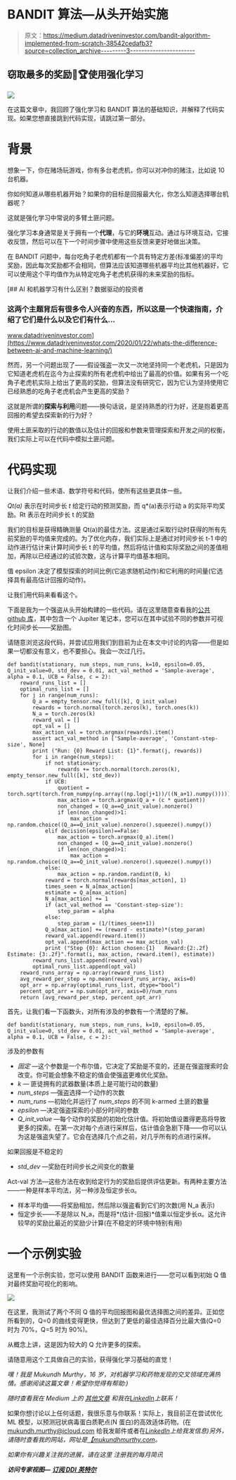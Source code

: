# BANDIT 算法—从头开始实施

> 原文：<https://medium.datadriveninvestor.com/bandit-algorithm-implemented-from-scratch-38542cedafb3?source=collection_archive---------3----------------------->

## 窃取最多的奖励👀🏆使用强化学习

![](img/a7283aafdf98dac47ab7df7e73bd265e.png)

在这篇文章中，我回顾了强化学习和 BANDIT 算法的基础知识，并解释了代码实现。如果您想直接跳到代码实现，请跳过第一部分。

# 背景

想象一下，你在赌场玩游戏，你有多台老虎机，你可以对冲你的赌注，比如说 10 台机器。

你如何知道从哪些机器开始？如果你的目标是回报最大化，你怎么知道选择哪台机器呢？

这就是强化学习中常说的多臂土匪问题。

强化学习本身通常是关于拥有一个**代理**，与它的**环境**互动。通过与环境互动，它接收反馈，然后可以在下一个时间步骤中使用这些反馈来更好地做出决策。

在 BANDIT 问题中，每台吃角子老虎机都有一个具有特定方差(标准偏差)的平均奖励，因此每次奖励都不会相同，但算法应该知道哪些机器平均比其他机器好，它可以使用这个平均值作为从特定吃角子老虎机获得的未来奖励的指标。

[](https://www.datadriveninvestor.com/2020/01/22/whats-the-difference-between-ai-and-machine-learning/) [## AI 和机器学习有什么区别？数据驱动的投资者

### 这两个主题背后有很多令人兴奋的东西，所以这是一个快速指南，介绍了它们是什么以及它们有什么…

www.datadriveninvestor.com](https://www.datadriveninvestor.com/2020/01/22/whats-the-difference-between-ai-and-machine-learning/) 

然而，另一个问题出现了——假设强盗一次又一次地坚持同一个老虎机，只是因为它知道老虎机在迄今为止探索的所有老虎机中给出了最高的价值。如果有另一个吃角子老虎机实际上给出了更高的奖励，但算法没有研究它，因为它认为坚持使用它已经熟悉的吃角子老虎机会产生更高的奖励？

这就是所谓的**探索与利用**问题——换句话说，是坚持熟悉的行为好，还是抱着更高回报的希望去探索新的行为好？

使用土匪采取的行动的数值以及估计的回报和参数来管理探索和开发之间的权衡，我们实际上可以在代码中模拟土匪问题。

# 代码实现

让我们介绍一些术语、数学符号和代码，使所有这些更具体一些。

*Qt(a)* 表示在时间步长 *t* 给定行动的预测奖励，而 q*(a)表示行动 a 的实际平均奖励。Rt 表示在时间步长 t 的奖励

我们的目标是获得精确测量 Qt(a)的最佳方法。这是通过采取行动时获得的所有先前奖励的平均值来完成的。为了优化内存，我们实际上是通过对时间步长 t-1 中的动作进行估计来计算时间步长 t 的平均值，然后将估计值和实际奖励之间的差值相加，再除以已经通过的试验次数，这与计算平均值基本相同。

值 epsilon 决定了模型探索的时间比例(它追求随机动作)和它利用的时间量(它选择具有最高估计回报的动作)。

让我们用代码来看看这个。

下面是我为一个强盗从头开始构建的一些代码。请在这里随意查看我的[公共 github 库](https://github.com/MukundhMurthy/BartoSutton-RL-Resources)，其中包含一个 Jupiter 笔记本，您可以在其中试验不同的参数并可视化时间步长——奖励图。

请随意浏览这段代码，并尝试应用我们到目前为止在本文中讨论的内容——但是如果一切都没有意义，也不要担心。我会一次过几行。

```
def bandit(stationary, num_steps, num_runs, k=10, epsilon=0.05, Q_init_value=0, std_dev = 0.01, act_val_method = 'Sample-average', alpha = 0.1, UCB = False, c = 2):
    reward_runs_list = []
    optimal_runs_list = []
    for j in range(num_runs):
        Q_a = empty_tensor.new_full([k], Q_init_value)
        rewards = torch.normal(torch.zeros(k), torch.ones(k))
        N_a = torch.zeros(k)
        reward_val = []
        opt_val = []
        max_action_val = torch.argmax(rewards).item()
        assert act_val_method in ['Sample-average', 'Constant-step-size', None]
        print ("Run: {0} Reward List: {1}".format(j, rewards))
        for i in range(num_steps):
            if not stationary:
                rewards += torch.normal(torch.zeros(k), empty_tensor.new_full([k], std_dev))
            if UCB:
                quotient = torch.sqrt(torch.from_numpy(np.array((np.log(j+1))/((N_a+1).numpy()))))
                max_action = torch.argmax(Q_a + (c * quotient))
                non_changed = (Q_a==Q_init_value).nonzero()
                if len(non_changed)>1:
                    max_action = np.random.choice((Q_a==Q_init_value).nonzero().squeeze().numpy())
            elif decision(epsilon)==False:
                max_action = torch.argmax(Q_a).item()
                non_changed = (Q_a==Q_init_value).nonzero()
                if len(non_changed)>1:
                    max_action = np.random.choice((Q_a==Q_init_value).nonzero().squeeze().numpy())
            else:
                max_action = np.random.randint(0, k)
            reward = torch.normal(rewards[max_action], 1)
            times_seen = N_a[max_action] 
            estimate = Q_a[max_action]
            N_a[max_action] += 1
            if (act_val_method == 'Constant-step-size'):
                step_param = alpha
            else:
                step_param = (1/(times_seen+1))
            Q_a[max_action] += (reward - estimate)*(step_param)
            reward_val.append(reward.item())
            opt_val.append(max_action == max_action_val)
            print ("Step {0}: Action chosen:{1}   Reward:{2:.2f}    Estimate: {3:.2f}".format(i, max_action, reward.item(), estimate))
        reward_runs_list.append(reward_val)
        optimal_runs_list.append(opt_val)
    reward_runs_array = np.array(reward_runs_list)
    avg_reward_per_step = np.mean(reward_runs_array, axis=0)
    opt_arr = np.array(optimal_runs_list, dtype="bool")
    percent_opt_arr = np.sum(opt_arr, axis=0)/num_runs
    return (avg_reward_per_step, percent_opt_arr)
```

首先，让我们看一下函数头，对所有涉及的参数有一个清楚的了解。

```
def bandit(stationary, num_steps, num_runs, k=10, epsilon=0.05, Q_init_value=0, std_dev = 0.01, act_val_method = 'Sample-average', alpha = 0.1, UCB = False, c = 2):
```

涉及的参数有

*   *固定* —这个参数是一个布尔值，它决定了奖励是不变的，还是在强盗搜索时会改变。你可能会想象不稳定的值会使强盗更难优化奖励。
*   *k —* 匪徒拥有的武器数量(本质上是可能行动的数量)
*   *num_steps* —强盗选择一个动作的次数
*   *num_runs* —初始化并运行了 *num_steps* 的不同 k-armed 土匪的数量
*   *epsilon* —决定强盗探索的小部分时间的参数
*   *Q_init_value* —每个动作的奖励的初始化估计值。将初始值设置得更高将导致更多的探索。在第一次对每个点进行采样后，估计值会急剧下降——你可以认为这是强盗失望了。它会在选择几个点之前，对几乎所有的点进行采样。

如果回报是不稳定的

*   *std_dev* —奖励在时间步长之间变化的数量

Act-val 方法—这些方法在收到给定行为的奖励后提供评估更新。有两种主要方法——一种是样本平均法，另一种涉及恒定步长α。

*   样本平均值——将奖励相加，然后除以强盗看到它们的次数(用 N_a 表示)
*   恒定步长——不是除以 N_a，而是将*(估计-回报)*值乘以恒定步长α。这允许较早的奖励比最近的奖励少计算(在不稳定的环境中特别有用)

# 一个示例实验

这里有一个示例实验，您可以使用 BANDIT 函数来进行——您可以看到初始 Q 值对最终奖励可视化的影响。

![](img/5df340c379a850f17c37325fbce33e83.png)

在这里，我测试了两个不同 Q 值的平均回报图和最优选择图之间的差异。正如您所看到的，Q=0 的曲线变得更快，但达到了更低的最佳选择百分比最大值(Q=0 时为 70%，Q=5 时为 90%)。

从概念上讲，这是因为较大的 Q 允许更多的探索。

请随意用这个工具做自己的实验，获得强化学习基础的直觉！

*嘿！我是 Mukundh Murthy，16 岁，对机器学习和药物发现的交叉领域充满热情。感谢阅读这篇文章！希望你觉得有帮助:)*

*随时查看我在 Medium 上的* [*其他文章*](https://medium.com/@mukundh.murthy) *和我在*[*LinkedIn*](https://www.linkedin.com/in/mukundhmurthy/)*上联系！*

如果你想讨论以上任何话题，我很乐意与你联系！实际上，我目前正在尝试优化 ML 模型，以预测冠状病毒蛋白质靶点(N 蛋白)的高效适体药物。(在 mukundh.murthy@icloud.com 给我发邮件或者在[*LinkedIn*](https://www.linkedin.com/in/mukundhmurthy/)*上给我发信息)另外，请随时查看我的网站，网址是*[*【mukundhmurthy.com*](http://mukundhmurthy.com/)*。*

*如果你有兴趣关注我的进展，请在这里* *注册我的每月简讯*[](http://eepurl.com/gImYNX)

***访问专家视图—** [**订阅 DDI 英特尔**](https://datadriveninvestor.com/ddi-intel)*